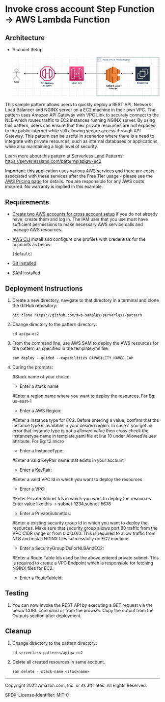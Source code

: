 # Invoke cross account Step Function -> AWS Lambda Function
## Architecture
* Account Setup

    ![Concept](./images/apigw-ec2.png)

This sample pattern allows users to quickly deploy a REST API, Network Load Balancer and NGINX server on a EC2 machine in their own VPC. The pattern uses Amazon API Gateway with VPC Link to securely connect to the NLB which routes traffic to EC2 instances running NGINX server. By using this pattern, users can ensure that their private resources are not exposed to the public internet while still allowing secure access through API Gateway. This pattern can be useful in scenarios where there is a need to integrate with private resources, such as internal databases or applications, while also maintaining a high level of security.

Learn more about this pattern at Serverless Land Patterns: https://serverlessland.com/patterns/apigw-ec2

Important: this application uses various AWS services and there are costs associated with these services after the Free Tier usage - please see the [AWS Pricing page](https://aws.amazon.com/pricing/) for details. You are responsible for any AWS costs incurred. No warranty is implied in this example.

## Requirements
* [Create two AWS accounts for cross account setup](https://portal.aws.amazon.com/gp/aws/developer/registration/index.html) if you do not already have, create them and log in. The IAM user that you use must have sufficient permissions to make necessary AWS service calls and manage AWS resources.

* [AWS CLI](https://docs.aws.amazon.com/cli/latest/userguide/install-cliv2.html) install and configure one profiles with credentials for the accounts as below:
    ```
    [default]
    ```
* [Git Installed](https://git-scm.com/book/en/v2/Getting-Started-Installing-Git)
* [SAM](https://docs.aws.amazon.com/serverless-application-model/latest/developerguide/serverless-sam-cli-install.html) installed

## Deployment Instructions

1. Create a new directory, navigate to that directory in a terminal and clone the GitHub repository:
    ``` 
    git clone https://github.com/aws-samples/serverless-pattern
    ```
1. Change directory to the pattern directory:
    ```
    cd apigw-ec2
    ```
1. From the command line, use AWS SAM to deploy the AWS resources for the pattern as specified in the template.yml file:
    ```
    sam deploy --guided --capabilities CAPABILITY_NAMED_IAM
    ```
1. During the prompts:

    #Stack name of your choice
    - Enter a stack name

    #Enter a region name where you want to deploy the resources. For Eg: us-east-1
    - Enter a AWS Region:

    #Enter a Instance type for EC2. Before entering a value, confirm that the instance type is available in your desired region. In case if you get an error that instance type is not a allowed value then cross check the instancetype name in template.yaml file at line 10 under AllowedValues attribute. For Eg: t2.micro
    - Enter a InstanceType:

    #Enter a valid KeyPair name that exists in your account
    - Enter a KeyPair:

    #Enter a valid VPC Id in which you want to deploy the resources
    - Enter a VPC:

    #Enter Private Subnet Ids in which you want to deploy the resources. Enter value like this -> subnet-1234,subnet-5678
    - Enter a PrivateSubnetIds:

    #Enter a existing security group Id in which you want to deploy the resources. Make sure that security group allows port 80 traffic from the VPC CIDR range or from 0.0.0.0/0. This is required to allow traffic from NLB and install NGINX files successfully on EC2 machine
    - Enter a SecurityGroupIDsForNLBAndEC2:

    #Enter a Route Table Ids used by the above entered private subnet. This is required to create a VPC Endpoint which is responsible for fetching NGINX files for EC2.  
    - Enter a RouteTableId:

## Testing

1. You can now invoke the REST API by executing a GET request via the below CURL command or from the browser. Copy the output from the Outputs section after deployment. 

## Cleanup
 
1. Change directory to the pattern directory:
    ```
    cd serverless-patterns/apigw-ec2
    ```
1. Delete all created resources in same account.
    ```
    sam delete --stack-name <stackname>
    ```
----
Copyright 2022 Amazon.com, Inc. or its affiliates. All Rights Reserved.

SPDX-License-Identifier: MIT-0
